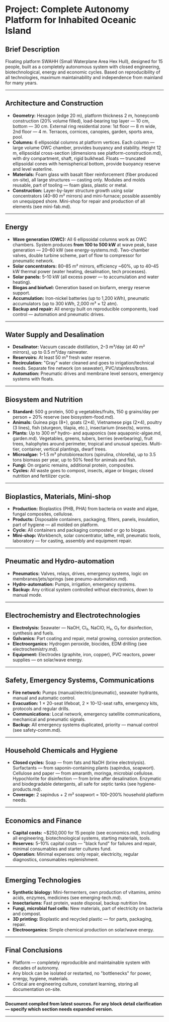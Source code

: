 # Project: Complete Autonomy Platform for Inhabited Oceanic Island

## Brief Description

Floating platform SWAHH (Small Waterplane Area Hex Hull), designed for 15 people, built as a completely autonomous system with closed engineering, biotechnological, energy and economic cycles. Based on reproducibility of all technologies, maximum maintainability and independence from mainland for many years.

---

## Architecture and Construction

* **Geometry:**
  Hexagon (edge 20 m), platform thickness 2 m, honeycomb construction (20% volume filled), load-bearing top layer — 10 cm, bottom — 30 cm.
  External ring residential zone: 1st floor — 8 m wide, 2nd floor — 4 m. Terraces, cornices, canopies, garden, sports area, pool.
* **Columns:**
  6 ellipsoidal columns at platform vertices.
  Each column — large volume OWC chamber, provides buoyancy and stability.
  Height 12 m, ellipsoidal cross-section (dimensions see platform-construction.md), with dry compartment, shaft, rigid bulkhead.
  Floats — truncated ellipsoidal cones with hemispherical bottom, provide buoyancy reserve and level waterline.
* **Materials:**
  Foam glass with basalt fiber reinforcement (fiber produced on-site), all large structures — casting only.
  Modules and molds reusable, part of tooling — foam glass, plastic or metal.
* **Construction:**
  Layer-by-layer structure growth using solar concentrators (40–80 m² mirrors) and mini-furnace; possible assembly on unequipped shore.
  Mini-shop for repair and production of all elements (see mini-fab.md).

---

## Energy

* **Wave generation (OWC):**
  All 6 ellipsoidal columns work as OWC chambers.
  System produces **from 100 to 500 kW** at wave peak, base generation — 20–60 kW (see energy-systems.md).
  Two-chamber valves, double turbine scheme, part of flow to compressor for pneumatic network.
* **Solar concentrators:**
  80–85 m² mirrors, efficiency ~60%, up to 40–45 kW thermal power (water heating, desalination, tech processes).
* **Solar panels:**
  5–10 kW (all excess power — to accumulation and water heating).
* **Biogas and biofuel:**
  Generation based on biofarm, energy reserve support.
* **Accumulation:**
  Iron-nickel batteries (up to 1,200 kWh), pneumatic accumulators (up to 300 kWh, 2,000 m³ × 12 atm).
* **Backup and repair:**
  All energy built on reproducible components, load control — automation and pneumatic drives.

---

## Water Supply and Desalination

* **Desalinator:**
  Vacuum cascade distillation, 2–3 m³/day (at 40 m² mirrors), up to 0.5 m³/day rainwater.
* **Reservoirs:**
  At least 50 m³ fresh water reserve.
* **Recirculation:**
  "Gray" water cleaned and goes to irrigation/technical needs.
  Separate fire network (on seawater), PVC/stainless/brass.
* **Automation:**
  Pneumatic drives and membrane level sensors, emergency systems with floats.

---

## Biosystem and Nutrition

* **Standard:**
  500 g protein, 500 g vegetables/fruits, 150 g grains/day per person + 20% reserve (see biosystem-food.md).
* **Animals:**
  Guinea pigs (8+), goats (2×4), Vietnamese pigs (2×4), poultry (3 lines), fish (sturgeon, tilapia, etc.), insectarium (insects), worms.
* **Plants:**
  Up to 300 m² hydro- and aquaponics (see aquaponic-algae.md, garden.md).
  Vegetables, greens, tubers, berries (everbearing), fruit trees, halophytes around perimeter, tropical and unusual species.
  Multi-tier, container, vertical plantings, dwarf trees.
* **Microalgae:**
  1–1.5 m³ photobioreactors (spirulina, chlorella), up to 3.5 tons biomass per year, up to 50% feed for animals and fish.
* **Fungi:**
  On organic remains, additional protein, composites.
* **Cycles:**
  All waste goes to compost, insects, algae or biogas; closed nutrition and fertilizer cycle.

---

## Bioplastics, Materials, Mini-shop

* **Production:**
  Bioplastics (PHB, PHA) from bacteria on waste and algae, fungal composites, cellulose.
* **Products:**
  Disposable containers, packaging, filters, panels, insulation, part of hygiene — all molded on platform.
* **Cycle:**
  All containers and packaging composted or go to biogas.
* **Mini-shop:**
  Workbench, solar concentrator, lathe, mill, pneumatic tools, laboratory — for casting, assembly and equipment repair.

---

## Pneumatic and Hydro-automation

* **Pneumatics:**
  Valves, relays, drives, emergency systems, logic on membranes/jets/springs (see pneumo-automation.md).
* **Hydro-automation:**
  Pumps, irrigation, emergency systems.
* **Backup:**
  Any critical system controlled without electronics, down to manual mode.

---

## Electrochemistry and Electrotechnologies

* **Electrolysis:**
  Seawater — NaOH, Cl₂, NaClO, H₂, O₂ for disinfection, synthesis and fuels.
* **Galvanics:**
  Part coating and repair, metal growing, corrosion protection.
* **Electroorganics:**
  Hydrogen peroxide, biocides, EDM drilling (see electrochemistry.md).
* **Equipment:**
  Electrodes (graphite, iron, copper), PVC reactors, power supplies — on solar/wave energy.

---

## Safety, Emergency Systems, Communications

* **Fire network:**
  Pumps (manual/electric/pneumatic), seawater hydrants, manual and automatic control.
* **Evacuation:**
  1 × 20-seat lifeboat, 2 × 10–12-seat rafts, emergency kits, protocols and regular drills.
* **Communications:**
  Local network, emergency satellite communications, mechanical and pneumatic signals.
* **Backup:**
  All emergency systems duplicated, priority — manual control (see safety-comm.md).

---

## Household Chemicals and Hygiene

* **Closed cycles:**
  Soap — from fats and NaOH (brine electrolysis).
  Surfactants — from saponin-containing plants (sapindus, soapwort).
  Cellulose and paper — from amaranth, moringa, microbial cellulose.
  Hypochlorite for disinfection — from brine after desalination.
  Enzymatic and biodegradable detergents, all safe for septic tanks (see hygiene-products.md).
* **Coverage:**
  2 sapindus + 2 m² soapwort = 100–200% household platform needs.

---

## Economics and Finance

* **Capital costs:**
  ~$250,000 for 15 people (see economics.md), including all engineering, biotechnological systems, starting materials, tools.
* **Reserves:**
  5–10% capital costs — "black fund" for failures and repair, minimal consumables and starter cultures fund.
* **Operation:**
  Minimal expenses: only repair, electricity, regular diagnostics, consumables replenishment.

---

## Emerging Technologies

* **Synthetic biology:**
  Mini-fermenters, own production of vitamins, amino acids, enzymes, medicines (see emerging-tech.md).
* **Insectariums:**
  Fast protein, waste disposal, backup nutrition line.
* **Fungi, microbial fuel cells:**
  New materials, part of electricity on bacteria and compost.
* **3D printing:**
  Bioplastic and recycled plastic — for parts, packaging, repair.
* **Electroorganics:**
  Simple chemical production on solar/wave energy.

---

## Final Conclusions

* Platform — completely reproducible and maintainable system with decades of autonomy.
* Any block can be isolated or restarted, no "bottlenecks" for power, energy, hygiene, materials.
* Critical are engineering culture, constant learning, storing all documentation on-site.

---

**Document compiled from latest sources. For any block detail clarification — specify which section needs expanded version.**

---
